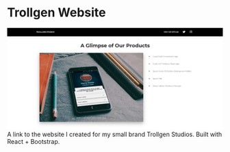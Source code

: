 # Trollgen Website
![Trollgen Website](https://github.com/Tej-Sharma/trollgen-website/blob/master/trollgen_website.JPG)
A link to the website I created for my small brand Trollgen Studios. Built with React + Bootstrap.
